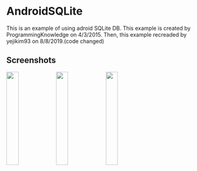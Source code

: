 # AndroidSQLite

This is an example of using adroid SQLite DB. 
This example is created by ProgrammingKnowledge on 4/3/2015.
Then, this example recreaded by yejikim93 on 8/8/2019.(code changed)

Screenshots
--------------
<img src="https://user-images.githubusercontent.com/42593149/62691183-1c132700-ba09-11e9-8eed-c49233a9aca8.jpg" width="25%">    <img src="https://user-images.githubusercontent.com/42593149/62691188-21707180-ba09-11e9-892e-cc2d1dd388b2.jpg" width="25%">    <img src="https://user-images.githubusercontent.com/42593149/62691208-29c8ac80-ba09-11e9-89a6-59fbc89f6447.jpg" width="25%">

